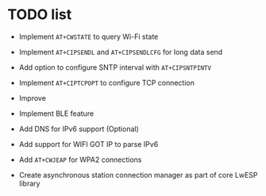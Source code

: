 # TODO list

- Implement `AT+CWSTATE` to query Wi-Fi state
- Implement `AT+CIPSENDL` and `AT+CIPSENDLCFG` for long data send
- Add option to configure SNTP interval with `AT+CIPSNTPINTV`
- Implement `AT+CIPTCPOPT` to configure TCP connection
- Improve
- Implement BLE feature
- Add DNS for IPv6 support (Optional)
- Add support for WIFI GOT IP to parse IPv6
- Add `AT+CWJEAP` for WPA2 connections

- Create asynchronous station connection manager as part of core LwESP library